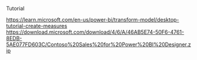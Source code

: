 Tutorial

https://learn.microsoft.com/en-us/power-bi/transform-model/desktop-tutorial-create-measures
https://download.microsoft.com/download/4/6/A/46AB5E74-50F6-4761-8EDB-5AE077FD603C/Contoso%20Sales%20for%20Power%20BI%20Designer.zip


